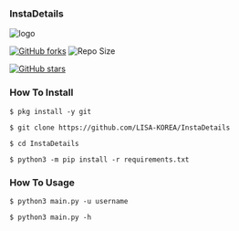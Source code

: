 ### InstaDetails



![logo](https://c.tenor.com/9gAQTpYexIIAAAAC/instagram-logo.gif)


[![GitHub forks](https://img.shields.io/github/forks/LISA-KOREA/InstaDetails?&style=flat-square&logo=github)](https://github.com/LISA-KOREA/InstaDetails/fork)
![Repo Size](https://img.shields.io/github/Repo-Size/LISA-KOREA/InstaDetails?&style=flat-square&logo=github)



[![GitHub stars](https://img.shields.io/github/stars/LISA-KOREA/InstaDetails?&style=flat-square&logo=github)](https://github.com/LISA-KOREA/InstaDetails/stargazers)




### How To Install

`$ pkg install -y git`

`$ git clone https://github.com/LISA-KOREA/InstaDetails`

`$ cd InstaDetails`

`$ python3 -m pip install -r requirements.txt`

### How To Usage

`$ python3 main.py -u username`

`$ python3 main.py -h`









